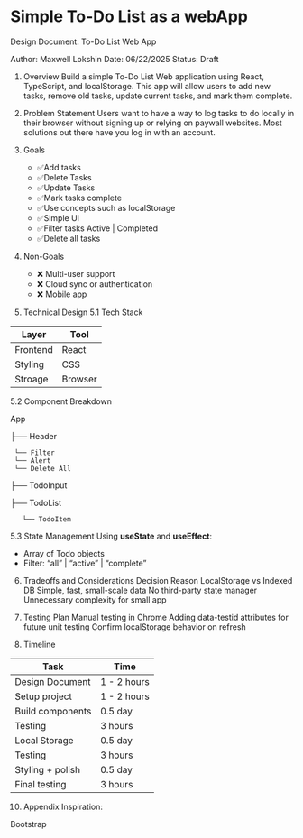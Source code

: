 # Simple To-Do List as a webApp

Design Document: To-Do List Web App

Author: Maxwell Lokshin
Date: 06/22/2025
Status: Draft

1. Overview
Build a simple To-Do List Web application using React, TypeScript, and localStorage. This app will allow users to add new tasks, remove old tasks, update current tasks, and mark them complete.
2. Problem Statement
Users want to have a way to log tasks to do locally in their browser without signing up or relying on paywall websites. Most solutions out there have you log in with an account.
3. Goals
   - ✅Add tasks
   - ✅Delete Tasks
   - ✅Update Tasks
   - ✅Mark tasks complete
   - ✅Use concepts such as localStorage
   - ✅Simple UI
   - ✅Filter tasks Active | Completed
   - ✅Delete all tasks

4. Non-Goals
   - ❌ Multi-user support
   - ❌ Cloud sync or authentication
   - ❌ Mobile app

5. Technical Design
5.1 Tech Stack

| Layer | Tool |
| ------------- | ------------- |
| Frontend | React |
| Styling | CSS |
| Stroage | Browser |


5.2 Component Breakdown

App

 ├── Header
 
     └── Filter
     └── Alert
     └── Delete All 
 ├── TodoInput
 
 ├── TodoList
 
       └── TodoItem 


5.3 State Management
Using **useState** and **useEffect**:
- Array of Todo objects
- Filter: “all” | “active” | “complete”
6. Tradeoffs and Considerations
Decision
Reason
LocalStorage vs Indexed DB
Simple, fast, small-scale data
No third-party state manager
Unnecessary complexity for small app


7. Testing Plan
Manual testing in Chrome
Adding data-testid attributes for future unit testing
Confirm localStorage behavior on refresh
8. Timeline

| Task | Time |
| ------------- | ------------- |
| Design Document | 1 - 2 hours |
| Setup project | 1 - 2 hours |
| Build components | 0.5 day |
| Testing | 3 hours |
| Local Storage | 0.5 day |
| Testing | 3 hours |
| Styling + polish | 0.5 day |
| Final testing | 3 hours |

10. Appendix
	Inspiration:

Bootstrap

